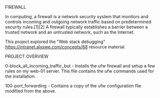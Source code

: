 FIREWALL

In computing, a firewall is a network security system that monitors and controls incoming and outgoing network traffic based on predetermined security rules.[1][2] A firewall typically establishes a barrier between a trusted network and an untrusted network, such as the Internet.

This project explored the "Web stack debugging" https://intranet.alxswe.com/concepts/68 resource material.

PROJECT OVERVIEW

0-block_all_incoming_traffic_but - Installs the ufw firewall and setup a few rules on my web-01 server.
This file contains the ufw commands used for the installation.

100-port_forwarding - Contains a copy of the ufw configuration file modified from the above.
